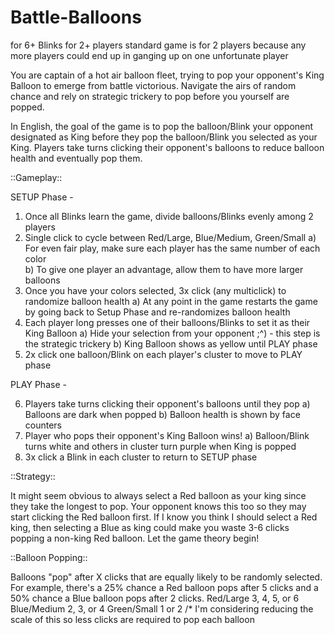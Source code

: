 # Battle-Balloons
for 6+ Blinks 
for 2+ players 
  standard game is for 2 players because any more players could end up in ganging up on one unfortunate player

You are captain of a hot air balloon fleet, trying to pop your opponent's King Balloon to emerge from battle victorious.  Navigate the airs of random chance and rely on strategic trickery to pop before you yourself are popped.

In English, the goal of the game is to pop the balloon/Blink your opponent designated as King before they pop the balloon/Blink you selected as your King.  Players take turns clicking their opponent's balloons to reduce balloon health and eventually pop them.

::Gameplay::

SETUP Phase -

1. Once all Blinks learn the game, divide balloons/Blinks evenly among 2 players
2. Single click to cycle between Red/Large, Blue/Medium, Green/Small
  a) For even fair play, make sure each player has the same number of each color  
  b) To give one player an advantage, allow them to have more larger balloons
3. Once you have your colors selected, 3x click (any multiclick) to randomize balloon health
  a) At any point in the game restarts the game by going back to Setup Phase and re-randomizes balloon health
4. Each player long presses one of their balloons/Blinks to set it as their King Balloon
  a) Hide your selection from your opponent ;^) - this step is the strategic trickery
  b) King Balloon shows as yellow until PLAY phase
5. 2x click one balloon/Blink on each player's cluster to move to PLAY phase 

PLAY Phase - 

6. Players take turns clicking their opponent's balloons until they pop
  a) Balloons are dark when popped
  b) Balloon health is shown by face counters 
7. Player who pops their opponent's King Balloon wins!
  a) Balloon/Blink turns white and others in cluster turn purple when King is popped
8. 3x click a Blink in each cluster to return to SETUP phase
  
::Strategy::

It might seem obvious to always select a Red balloon as your king since they take the longest to pop.  Your opponent knows this too so they may start clicking the Red balloon first.  If I know you think I should select a Red king, then selecting a Blue as king could make you waste 3-6 clicks popping a non-king Red balloon.  Let the game theory begin!

::Balloon Popping::

Balloons "pop" after X clicks that are equally likely to be randomly selected.  For example, there's a 25% chance a Red balloon pops after 5 clicks and a 50% chance a Blue balloon pops after 2 clicks.
  Red/Large 3, 4, 5, or 6 
  Blue/Medium 2, 3, or 4
  Green/Small 1 or 2
  /* I'm considering reducing the scale of this so less clicks are required to pop each balloon
  
